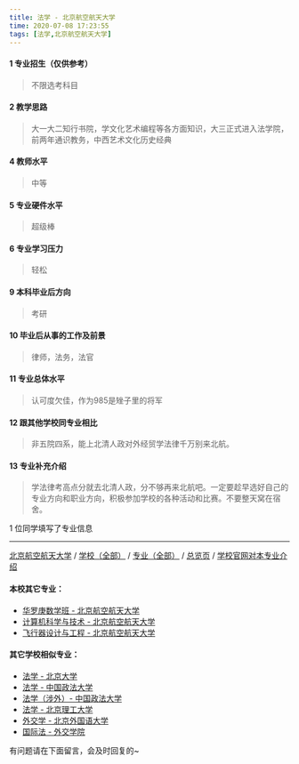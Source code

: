 ```yaml
---
title: 法学 - 北京航空航天大学
time: 2020-07-08 17:23:55
tags: [法学,北京航空航天大学]
---
```

#### 1 专业招生（仅供参考）  
> 不限选考科目 

#### 2 教学思路
> 大一大二知行书院，学文化艺术编程等各方面知识，大三正式进入法学院，前两年通识教务，中西艺术文化历史经典


#### 4 教师水平
> 中等


#### 5 专业硬件水平
> 超级棒


#### 6 专业学习压力
> 轻松


#### 9 本科毕业后方向
> 考研


#### 10 毕业后从事的工作及前景
> 律师，法务，法官


#### 11 专业总体水平
> 认可度欠佳，作为985是矬子里的将军


#### 12 跟其他学校同专业相比
> 非五院四系，能上北清人政对外经贸学法律千万别来北航。


#### 13 专业补充介绍
> 学法律考高点分就去北清人政，分不够再来北航吧。一定要趁早选好自己的专业方向和职业方向，积极参加学校的各种活动和比赛。不要整天窝在宿舍。

1 位同学填写了专业信息
***
[北京航空航天大学](https://univgo.github.io/2020/07/08/北京航空航天大学) / [学校（全部）](https://univgo.github.io/2020/07/09/学校汇总页) / [专业（全部）](https://univgo.github.io/2020/07/09/专业汇总页) / [总览页](https://univgo.github.io/2020/07/09/总览) / [学校官网对本专业介绍]()
#### 本校其它专业：
- [华罗庚数学班 - 北京航空航天大学](https://univgo.github.io/2020/07/08/华罗庚数学班%20-%20北京航空航天大学)
- [计算机科学与技术 - 北京航空航天大学](https://univgo.github.io/2020/07/08/计算机科学与技术%20-%20北京航空航天大学)
- [飞行器设计与工程 - 北京航空航天大学](https://univgo.github.io/2020/07/08/飞行器设计与工程%20-%20北京航空航天大学)
#### 其它学校相似专业：
- [法学 - 北京大学](https://univgo.github.io/2020/07/08/法学%20-%20北京大学)
- [法学 - 中国政法大学](https://univgo.github.io/2020/07/08/法学%20-%20中国政法大学)
- [法学（涉外）- 中国政法大学](https://univgo.github.io/2020/07/08/法学（涉外）%20-%20中国政法大学)
- [法学 - 北京理工大学](https://univgo.github.io/2020/07/08/法学%20-%20北京理工大学)
- [外交学 - 北京外国语大学](https://univgo.github.io/2020/07/08/外交学%20-%20北京外国语大学)
- [国际法 - 外交学院](https://univgo.github.io/2020/07/08/国际法%20-%20外交学院)


有问题请在下面留言，会及时回复的~
